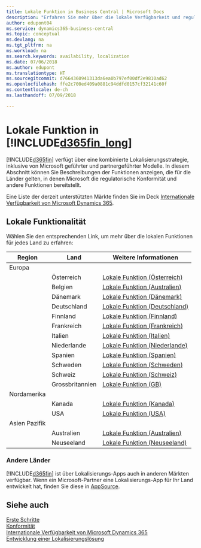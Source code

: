 ```yaml
---
title: Lokale Funktion in Business Central | Microsoft Docs
description: "Erfahren Sie mehr über die lokale Verfügbarkeit und regulatorischen Konformität von Dynamics 365 Business Central."
author: edupont04
ms.service: dynamics365-business-central
ms.topic: conceptual
ms.devlang: na
ms.tgt_pltfrm: na
ms.workload: na
ms.search.keywords: availability, localization
ms.date: 07/06/2018
ms.author: edupont
ms.translationtype: HT
ms.sourcegitcommit: d7664360941313da6ea0b797ef00df2e9810ad62
ms.openlocfilehash: ffe2c700ed409a0881c94ddfd0157cf32141c60f
ms.contentlocale: de-ch
ms.lasthandoff: 07/09/2018

---
```

# <a name="local-functionality-in-included365finlongincludesd365finlongmdmd"></a>Lokale Funktion in [!INCLUDE[d365fin_long](includes/d365fin_long_md.md)]
[!INCLUDE[d365fin](includes/d365fin_md.md)] verfügt über eine kombinierte Lokalisierungsstrategie, inklusive von Microsoft geführter und partnergeführter Modelle. In diesem Abschnitt können Sie Beschreibungen der Funktionen anzeigen, die für die Länder gelten, in denen Microsoft die regulatorische Konformität und andere Funktionen bereitstellt.  

Eine Liste der derzeit unterstützten Märkte finden Sie im Deck [Internationale Verfügbarkeit von Microsoft Dynamics 365](https://docs.microsoft.com/en-us/dynamics365/get-started/availability).  

## <a name="local-functionality"></a>Lokale Funktionalität
Wählen Sie den entsprechenden Link, um mehr über die lokalen Funktionen für jedes Land zu erfahren:

| Region | Land | Weitere Informationen |
| --- | --- |--- |
| Europa |  | |
|        | Österreich | [Lokale Funktion (Österreich)](localfunctionality/austria/austria-local-functionality.md) |
|        | Belgien |  [Lokale Funktion (Australien)](localfunctionality/belgium/belgium-local-functionality.md) |
|        | Dänemark | [Lokale Funktion (Dänemark)](localfunctionality/denmark/denmark-local-functionality.md) |
|        | Deutschland | [Lokale Funktion (Deutschland)](localfunctionality/germany/germany-local-functionality.md) |
|        | Finnland | [Lokale Funktion (Finnland)](localfunctionality/finland/finland-local-functionality.md) |
|        | Frankreich | [Lokale Funktion (Frankreich)](localfunctionality/france/france-local-functionality.md) |
|        | Italien | [Lokale Funktion (Italien)](localfunctionality/italy/italy-local-functionality.md) |
|        | Niederlande | [Lokale Funktion (Niederlande)](localfunctionality/netherlands/netherlands-local-functionality.md) |
|        | Spanien | [Lokale Funktion (Spanien)](localfunctionality/spain/spain-local-functionality.md) |
|        | Schweden | [Lokale Funktion (Schweden)](localfunctionality/sweden/sweden-local-functionality.md) |
|        | Schweiz | [Lokale Funktion (Schweiz)](localfunctionality/switzerland/switzerland-local-functionality.md) |
|        | Grossbritannien | [Lokale Funktion (GB)](localfunctionality/unitedkingdom/united-kingdom-local-functionality.md) |
| Nordamerika |       |  |
|               | Kanada|[Lokale Funktion (Kanada)](localfunctionality/canada/canada-local-functionality.md) |
|               | USA|[Lokale Funktion (USA)](localfunctionality/unitedstates/united-states-local-functionality.md) |
| Asien Pazifik |       |  |
|        | Australien | [Lokale Funktion (Australien)](localfunctionality/australia/australia-local-functionality.md) |
|        | Neuseeland | [Lokale Funktion (Neuseeland)](localfunctionality/newzealand/new-zealand-local-functionality.md) |

### <a name="other-countries"></a>Andere Länder
[!INCLUDE[d365fin](includes/d365fin_md.md)] ist über Lokalisierungs-Apps auch in anderen Märkten verfügbar. Wenn ein Microsoft-Partner eine Lokalisierungs-App für Ihr Land entwickelt hat, finden Sie diese in [AppSource](https://appsource.microsoft.com/en-us/product/dynamics-365-business-central/).

## <a name="see-also"></a>Siehe auch
[Erste Schritte](product-get-started.md)  
[Konformität](compliance/compliance-overview.md)  
[Internationale Verfügbarkeit von Microsoft Dynamics 365](https://docs.microsoft.com/en-us/dynamics365/get-started/availability)  
[Entwicklung einer Lokalisierungslösung](/dynamics365/business-central/dev-itpro/developer/readiness/readiness-develop-localization)  

